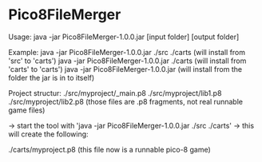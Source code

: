 # Pico8FileMerger
Usage:
java -jar Pico8FileMerger-1.0.0.jar [input folder] [output folder]

Example:
java -jar Pico8FileMerger-1.0.0.jar ./src ./carts (will install from 'src' to 'carts')
java -jar Pico8FileMerger-1.0.0.jar ./carts (will install from 'carts' to 'carts')
java -jar Pico8FileMerger-1.0.0.jar (will install from the folder the jar is in to itself)

Project structur:
./src/myproject/_main.p8
./src/myproject/lib1.p8
./src/myproject/lib2.p8
(those files are .p8 fragments, not real runnable game files)

-> start the tool with 'java -jar Pico8FileMerger-1.0.0.jar ./src ./carts'
-> this will create the following:

./carts/myproject.p8
(this file now is a runnable pico-8 game)

